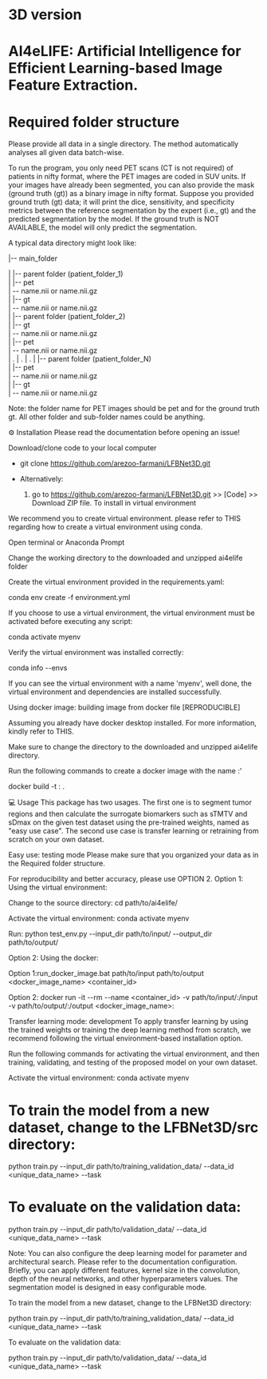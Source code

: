 
# 3D version 
# AI4eLIFE: Artificial Intelligence for Efficient Learning-based Image Feature Extraction.

# Required folder structure
Please provide all data in a single directory. The method automatically analyses all given data batch-wise.

To run the program, you only need PET scans (CT is not required) of patients in nifty format, where the PET images are coded in SUV units. If your images have already been segmented, you can also provide the mask (ground truth (gt)) as a binary image in nifty format. Suppose you provided ground truth (gt) data; it will print the dice, sensitivity, and specificity metrics between the reference segmentation by the expert (i.e., gt) and the predicted segmentation by the model. If the ground truth is NOT AVAILABLE, the model will only predict the segmentation.

A typical data directory might look like:

|-- main_folder                                             

|      |-- parent folder (patient_folder_1)             
|           |-- pet                                     
                 | -- name.nii or name.nii.gz            
|           |-- gt                                      
                 | -- name.nii or name.nii.gz            
|      |-- parent folder (patient_folder_2)             
|          |-- gt                                     
                | -- name.nii or name.nii.gz            
|         |-- pet                                      
                | -- name.nii or name.nii.gz            
|           .
|           .
|           .
|      |-- parent folder (patient_folder_N)            
|           |-- pet                                   
                | -- name.nii or name.nii.gz           
|           |-- gt                                      
                | -- name.nii or name.nii.gz           
                
Note: the folder name for PET images should be pet and for the ground truth gt. All other folder and sub-folder names could be anything.

⚙️ Installation
Please read the documentation before opening an issue!

Download/clone code to your local computer

- git clone https://github.com/arezoo-farmani/LFBNet3D.git

- Alternatively:
  1. go to https://github.com/arezoo-farmani/LFBNet3D.git >> [Code] >> Download ZIP file.
To install in virtual environment

We recommend you to create virtual environment. please refer to THIS regarding how to create a virtual environment using conda.

Open terminal or Anaconda Prompt


Change the working directory to the downloaded and unzipped ai4elife folder


Create the virtual environment provided in the requirements.yaml:

conda env create -f environment.yml


If you choose to use a virtual environment, the virtual environment must be activated before executing any script:

conda activate myenv


Verify the virtual environment was installed correctly:

conda info --envs

If you can see the virtual environment with a name 'myenv', well done, the virtual environment and dependencies are installed successfully.

Using docker image: building image from docker file [REPRODUCIBLE]


Assuming you already have docker desktop installed. For more information, kindly refer to THIS.

Make sure to change the directory to the downloaded and unzipped ai4elife directory.


Run the following commands to create a docker image with the name :'


docker build -t <DockerImageName>:<Tag> .

💻 Usage
This package has two usages. The first one is to segment tumor regions and then calculate the surrogate biomarkers such as sTMTV and sDmax on the given test dataset using the pre-trained weights, named as "easy use case". The second use case is transfer learning or retraining from scratch on your own dataset.

Easy use: testing mode
Please make sure that you organized your data as in the Required folder structure.

For reproducibility and better accuracy, please use OPTION 2.
Option 1: Using the virtual environment:


Change to the source directory: cd  path/to/ai4elife/


Activate the virtual environment: conda activate myenv


Run: python test_env.py  --input_dir path/to/input/  --output_dir path/to/output/


Option 2: Using the docker:


Option 1:run_docker_image.bat path/to/input path/to/output  <docker_image_name> <Tag>  <container_id>

Option 2: docker run -it --rm --name <container_id> -v path/to/input/:/input -v path/to/output/:/output <docker_image_name>:<Tag>


Transfer learning mode: development
To apply transfer learning by using the trained weights or training the deep learning method from scratch, we recommend following the virtual environment-based installation option.

Run the following commands for activating the virtual environment, and then training, validating, and testing of the proposed model on your own dataset.

Activate the virtual environment: conda activate myenv


# To train the model from a new dataset, change to the LFBNet3D/src directory:


python train.py --input_dir path/to/training_validation_data/  --data_id <unique_data_name> --task <train>


# To evaluate on the validation data:

python train.py --input_dir path/to/validation_data/  --data_id <unique_data_name> --task <valid>


Note: You can also configure the deep learning model for parameter and architectural search. Please refer to the documentation configuration. Briefly, you can apply different features, kernel size in the convolution, depth of the neural networks, and other hyperparameters values. The segmentation model is designed in easy configurable mode.





To train the model from a new dataset, change to the LFBNet3D directory:

python train.py --input_dir path/to/training_validation_data/  --data_id <unique_data_name> --task <train>

To evaluate on the validation data:

python train.py --input_dir path/to/validation_data/  --data_id <unique_data_name> --task <valid>
